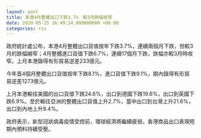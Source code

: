 ```yaml
---
layout: post
title: 本港4月整體出口下跌3.7%　較3月跌幅收窄
date: 2020-05-25 16:49:24.000000000 +08:00
categories: rss
---
```


政府統計處公布，本港4月整體出口貨值按年下跌3.7%，連續兩個月下跌，但較3月的跌幅縮窄；4月整體進口貨值下跌6.7%，連續17個月下跌，跌幅亦較3月時收窄。上月本港錄得有形貿易逆差233億元。

今年首4個月整體出口貨值按年下跌8.1%，進口貨值下跌9.1%，期內錄得有形貿易逆差1273億元。

上月本港輸往美國的出口貨值下跌24.6%，出口到德國下跌19.6%，出口到英國下跌6.9%。至於輸往亞洲的整體出口貨值上升2.7%，當中出口到台灣上升21.6%，出口到內地上升9.4%。

政府表示，新型冠狀病毒疫情受控前，環球經濟將繼續疲弱，香港商品出口表現短期內預料持續受壓。
